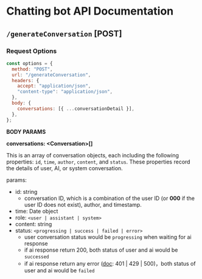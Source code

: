 # Chatting bot API Documentation

## `/generateConversation` [POST]

### Request Options

```js
const options = {
  method: "POST",
  url: "/generateConversation",
  headers: {
    accept: "application/json",
    "content-type": "application/json",
  },
  body: {
    conversations: [{ ...conversationDetail }],
  },
};
```

**BODY PARAMS**

**conversations: \<Conversation\>[]**

This is an array of conversation objects, each including the following properties: `id`, `time`, `author`, `content`, and `status`. These properties record the details of user, AI, or system conversation.

params:

- id: string
  - conversation ID, which is a combination of the user ID (or **000** if the user ID does not exist), author, and timestamp.
- time: Date object
- role: `<user | assistant | system>`
- content: string
- status: `<progressing | success | failed | error>`
  - user conversation status would be `progressing` when waiting for ai response
  - if ai response return 200, both status of user and ai would be `successed`
  - if ai response return any error ([doc](https://platform.openai.com/docs/guides/error-codes/api-errors): 401 | 429 | 500)，both status of user and ai would be `failed`
